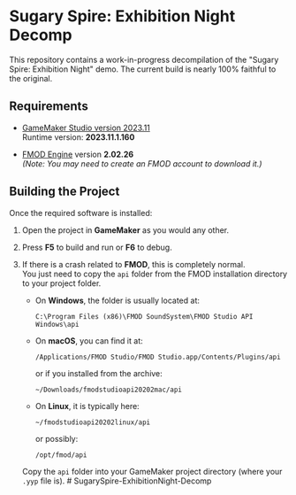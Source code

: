 # Sugary Spire: Exhibition Night Decomp

This repository contains a work-in-progress decompilation of the "Sugary Spire: Exhibition Night" demo. The current build is nearly 100% faithful to the original.


## Requirements

- [GameMaker Studio version 2023.11](https://gms.yoyogames.com/GameMaker-Installer-2023.11.1.129.exe)  
  Runtime version: **2023.11.1.160**

- [FMOD Engine](https://www.fmod.com/download#fmodengine) version **2.02.26**  
  *(Note: You may need to create an FMOD account to download it.)*
## Building the Project

Once the required software is installed:

1. Open the project in **GameMaker** as you would any other.  
2. Press **F5** to build and run or **F6** to debug.  
3. If there is a crash related to **FMOD**, this is completely normal.  
   You just need to copy the `api` folder from the FMOD installation directory to your project folder.  

   - On **Windows**, the folder is usually located at:  
     ```
     C:\Program Files (x86)\FMOD SoundSystem\FMOD Studio API Windows\api
     ```
   
   - On **macOS**, you can find it at:  
     ```
     /Applications/FMOD Studio/FMOD Studio.app/Contents/Plugins/api
     ```  
     or if you installed from the archive:  
     ```
     ~/Downloads/fmodstudioapi20202mac/api
     ```
   
   - On **Linux**, it is typically here:  
     ```
     ~/fmodstudioapi20202linux/api
     ```  
     or possibly:  
     ```
     /opt/fmod/api
     ```
   
   Copy the `api` folder into your GameMaker project directory (where your `.yyp` file is).
#   S u g a r y S p i r e - E x h i b i t i o n N i g h t - D e c o m p 
 
 
